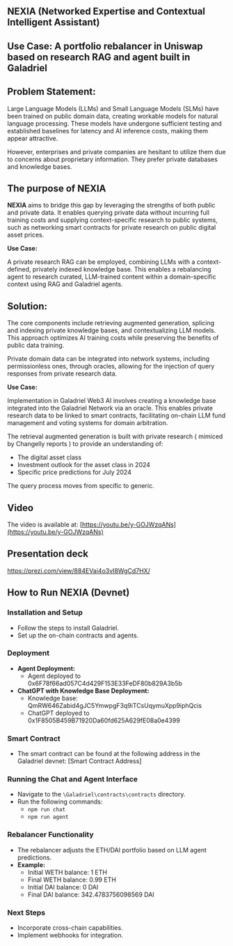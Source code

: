 ## NEXIA (Networked Expertise and Contextual Intelligent Assistant)

## **Use Case:** A portfolio rebalancer in Uniswap based on research RAG and agent built in Galadriel

## **Problem Statement:**

Large Language Models (LLMs) and Small Language Models (SLMs) have been trained on public domain data, creating workable models for natural language processing. These models have undergone sufficient testing and established baselines for latency and AI inference costs, making them appear attractive.

However, enterprises and private companies are hesitant to utilize them due to concerns about proprietary information. They prefer private databases and knowledge bases.

## The purpose of NEXIA
**NEXIA** aims to bridge this gap by leveraging the strengths of both public and private data. It enables querying private data without incurring full training costs and supplying context-specific research to public systems, such as networking smart contracts for private research on public digital asset prices.

**Use Case:**

A private research RAG can be employed, combining LLMs with a context-defined, privately indexed knowledge base. This enables a rebalancing agent to research curated, LLM-trained content within a domain-specific context using RAG and Galadriel agents.

## **Solution:**

The core components include retrieving augmented generation, splicing and indexing private knowledge bases, and contextualizing LLM models. This approach optimizes AI training costs while preserving the benefits of public data training.

Private domain data can be integrated into network systems, including permissionless ones, through oracles, allowing for the injection of query responses from private research data.

**Use Case:**

Implementation in Galadriel Web3 AI involves creating a knowledge base integrated into the Galadriel Network via an oracle. This enables private research data to be linked to smart contracts, facilitating on-chain LLM fund management and voting systems for domain arbitration.

The retrieval augmented generation is built with private research (  mimiced by Changelly reports ) to provide an understanding of:

* The digital asset class
* Investment outlook for the asset class in 2024
* Specific price predictions for July 2024

The query process moves from specific to generic.

## Video

The video is available at: [https://youtu.be/y-GOJWzqANs](https://youtu.be/y-GOJWzqANs)


## Presentation deck
https://prezi.com/view/884EVai4o3vI8WgCd7HX/

## How to Run NEXIA (Devnet)

### Installation and Setup
* Follow the steps to install Galadriel.
* Set up the on-chain contracts and agents.

### Deployment
* **Agent Deployment:**
  * Agent deployed to 0x6F78f66ad057C4d429F153E33FeDF80b829A3b5b
* **ChatGPT with Knowledge Base Deployment:**
  * Knowledge base: QmRW646Zabid4gJC5YmwpgF3q9iTCsUqymuXpp9iphQcis
  * ChatGPT deployed to 0x1F8505B459B71920Da60fd625A629fE08a0e4399

### Smart Contract
* The smart contract can be found at the following address in the Galadriel devnet: [Smart Contract Address]

### Running the Chat and Agent Interface
* Navigate to the `\Galadriel\contracts\contracts` directory.
* Run the following commands:
  * `npm run chat`
  * `npm run agent`

### Rebalancer Functionality
* The rebalancer adjusts the ETH/DAI portfolio based on LLM agent predictions.
* **Example:**
  * Initial WETH balance: 1 ETH
  * Final WETH balance: 0.99 ETH
  * Initial DAI balance: 0 DAI
  * Final DAI balance: 342.4783756098569 DAI

### Next Steps
* Incorporate cross-chain capabilities.
* Implement webhooks for integration.



